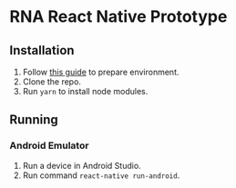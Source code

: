 # RNA React Native Prototype

## Installation

1. Follow [this guide](https://facebook.github.io/react-native/docs/getting-started) to prepare environment.
2. Clone the repo.
3. Run `yarn` to install node modules.

## Running

### Android Emulator
1. Run a device in Android Studio.
2. Run command `react-native run-android`.


